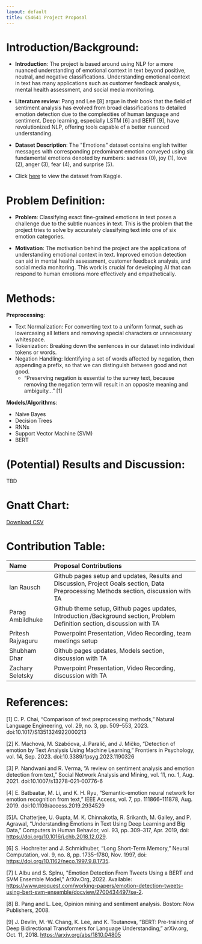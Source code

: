 ```yaml
---
layout: default
title: CS4641 Project Proposal
---
```


# Introduction/Background:

- **Introduction**: The project is based around using NLP for a more nuanced understanding of emotional context in text beyond positive, neutral, and negative classifications. Understanding emotional context in text has many applications such as customer feedback analysis, mental health assessment, and social media monitoring.
  
- **Literature review**: Pang and Lee [8] argue in their book that the field of sentiment analysis has evolved from broad classifications to detailed emotion detection due to the complexities of human language and sentiment. Deep learning, especially LSTM [6] and BERT [9], have revolutionized NLP, offering tools capable of a better nuanced understanding.

- **Dataset Description**: The "Emotions" dataset contains english twitter messages with corresponding predominant emotion conveyed using six fundamental emotions denoted by numbers: 
sadness (0), joy (1), love (2), anger (3), fear (4), and surprise (5).


- Click [here](https://www.kaggle.com/datasets/nelgiriyewithana/emotions) to view the dataset from Kaggle.

# Problem Definition:

- **Problem**: Classifying exact fine-grained emotions in text poses a challenge due to the subtle nuances in text. This is the problem that the project tries to solve by accurately classifying text into one of six emotion categories.

- **Motivation**: The motivation behind the project are the applications of understanding emotional context in text. Improved emotion detection can aid in mental health assessment, customer feedback analysis, and social media monitoring. This work is crucial for developing AI that can respond to human emotions more effectively and empathetically. 

# Methods:

**Preprocessing**:

- Text Normalization: For converting text to a uniform format, such as lowercasing all letters and removing special characters or unnecessary whitespace.
- Tokenization: Breaking down the sentences in our dataset into individual tokens or words.
- Negation Handling: Identifying a set of words affected by negation, then appending a prefix, so that we can distinguish between good and not good.
  - “Preserving negation is essential to the survey text, because removing the negation term will result in an opposite meaning and ambiguity…” [1]

**Models/Algorithms**:

- Naive Bayes
- Decision Trees
- RNNs
- Support Vector Machine (SVM)
- BERT

# (Potential) Results and Discussion:

TBD

# Gnatt Chart:

[Download CSV](GanttChart.xlsx)

# Contribution Table:

| Name              | Proposal Contributions                                                                                                                |
|:------------------|:--------------------------------------------------------------------------------------------------------------------------------------|
| Ian Rausch        | Github pages setup and updates, Results and Discussion, Project Goals section, Data Preprocessing Methods section, discussion with TA |
| Parag Ambildhuke  | Github theme setup, Github pages updates, Introduction /Background section, Problem Definition section, discussion with TA            |
| Pritesh Rajyaguru | Powerpoint Presentation, Video Recording, team meetings setup                                                                         |
| Shubham Dhar      | Github pages updates, Models section, discussion with TA                                                                              |
| Zachary Seletsky  | Powerpoint Presentation, Video Recording, discussion with TA                                                                          |

# References:

[1] C. P. Chai, “Comparison of text preprocessing methods,” Natural Language Engineering, vol. 29, no. 3, pp. 509–553, 2023. doi:10.1017/S1351324922000213

[2] K. Machová, M. Szabóova, J. Paralič, and J. Mičko, “Detection of emotion by Text Analysis Using Machine Learning,” Frontiers in Psychology, vol. 14, Sep. 2023. doi:10.3389/fpsyg.2023.1190326

[3] P. Nandwani and R. Verma, “A review on sentiment analysis and emotion detection from text,” Social Network Analysis and Mining, vol. 11, no. 1, Aug. 2021. doi:10.1007/s13278-021-00776-6

[4] E. Batbaatar, M. Li, and K. H. Ryu, “Semantic-emotion neural network for emotion recognition from text,” IEEE Access, vol. 7, pp. 111866–111878, Aug. 2019. doi:10.1109/access.2019.2934529 

[5]A. Chatterjee, U. Gupta, M. K. Chinnakotla, R. Srikanth, M. Galley, and P. Agrawal, “Understanding Emotions in Text Using Deep Learning and Big Data,” Computers in Human Behavior, vol. 93, pp. 309–317, Apr. 2019, doi: https://doi.org/10.1016/j.chb.2018.12.029.  

[6] S. Hochreiter and J. Schmidhuber, “Long Short-Term Memory,” Neural Computation, vol. 9, no. 8, pp. 1735–1780, Nov. 1997, doi: https://doi.org/10.1162/neco.1997.9.8.1735. 

[7] I. Albu and S. Spînu, "Emotion Detection From Tweets Using a BERT and SVM Ensemble Model," ArXiv.Org, 2022. Available: https://www.proquest.com/working-papers/emotion-detection-tweets-using-bert-svm-ensemble/docview/2700434497/se-2. 

[8] B. Pang and L. Lee, Opinion mining and sentiment analysis. Boston: Now Publishers, 2008.

[9] J. Devlin, M.-W. Chang, K. Lee, and K. Toutanova, “BERT: Pre-training of Deep Bidirectional Transformers for Language Understanding,” arXiv.org, Oct. 11, 2018. https://arxiv.org/abs/1810.04805
